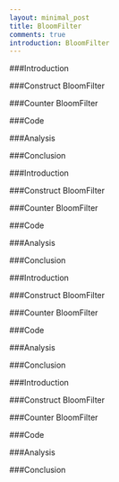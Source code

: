 ```yaml
---
layout: minimal_post
title: BloomFilter
comments: true
introduction: BloomFilter
---
```


###Introduction

###Construct BloomFilter

###Counter BloomFilter

###Code

###Analysis

###Conclusion

###Introduction

###Construct BloomFilter

###Counter BloomFilter

###Code

###Analysis

###Conclusion

###Introduction

###Construct BloomFilter

###Counter BloomFilter

###Code

###Analysis

###Conclusion

###Introduction

###Construct BloomFilter

###Counter BloomFilter

###Code

###Analysis

###Conclusion

